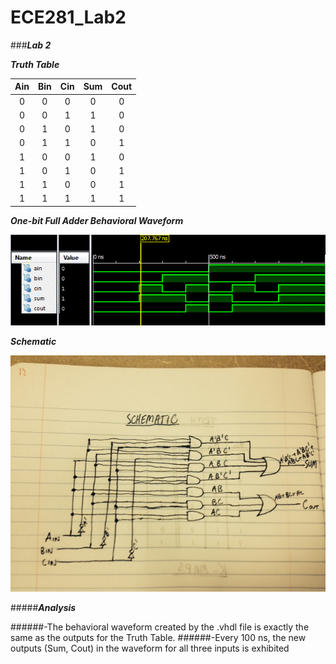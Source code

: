 ECE281_Lab2
==========

###__*Lab 2*__


__*Truth Table*__


|Ain|Bin|Cin|Sum|Cout|
|:--:|:--:|:--:|:--:|:--:|
|0|0|0|0|0|
|0|0|1|1|0|
|0|1|0|1|0|
|0|1|1|0|1|
|1|0|0|1|0|
|1|0|1|0|1|
|1|1|0|0|1|
|1|1|1|1|1|



__*One-bit Full Adder Behavioral Waveform*__


![](https://github.com/dustyweisner/ECE281_Lab2/blob/master/WaveformLab2.GIF?raw=true)


__*Schematic*__


![](https://github.com/dustyweisner/ECE281_Lab2/blob/master/Schematic.jpg?raw=true)



#####__*Analysis*__


######-The behavioral waveform created by the .vhdl file is exactly the same as the outputs for the Truth Table.
######-Every 100 ns, the new outputs (Sum, Cout) in the waveform for all three inputs is exhibited

